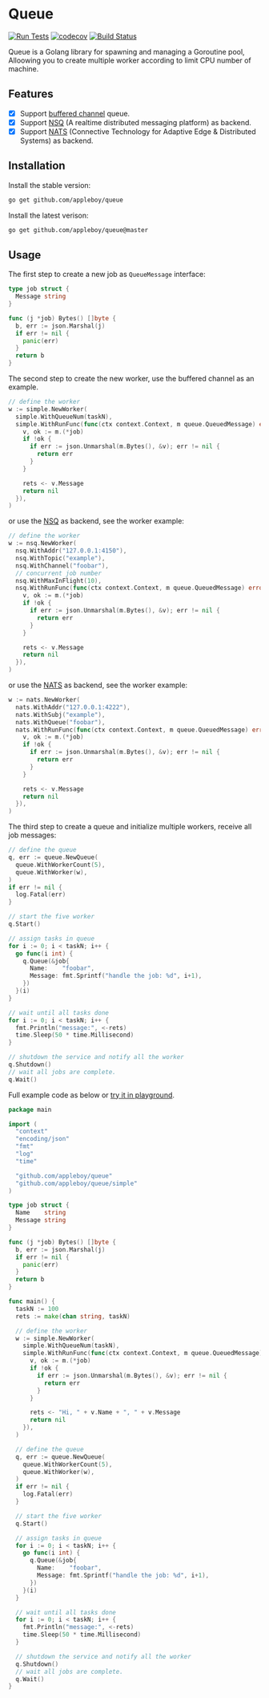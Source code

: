 # Queue

[![Run Tests](https://github.com/appleboy/queue/actions/workflows/go.yml/badge.svg?branch=master)](https://github.com/appleboy/queue/actions/workflows/go.yml)
[![codecov](https://codecov.io/gh/appleboy/queue/branch/master/graph/badge.svg?token=V8A1WA0P5E)](https://codecov.io/gh/appleboy/queue)
[![Build Status](https://cloud.drone.io/api/badges/appleboy/queue/status.svg)](https://cloud.drone.io/appleboy/queue)

Queue is a Golang library for spawning and managing a Goroutine pool, Alloowing you to create multiple worker according to limit CPU number of machine.

## Features

* [x] Support [buffered channel](https://gobyexample.com/channel-buffering) queue.
* [x] Support [NSQ](https://nsq.io/) (A realtime distributed messaging platform) as backend.
* [x] Support [NATS](https://nats.io/) (Connective Technology for Adaptive Edge & Distributed Systems) as backend.

## Installation

Install the stable version:

```sh
go get github.com/appleboy/queue
```

Install the latest verison:

```sh
go get github.com/appleboy/queue@master
```

## Usage

The first step to create a new job as `QueueMessage` interface:

```go
type job struct {
  Message string
}

func (j *job) Bytes() []byte {
  b, err := json.Marshal(j)
  if err != nil {
    panic(err)
  }
  return b
}
```

The second step to create the new worker, use the buffered channel as an example.

```go
// define the worker
w := simple.NewWorker(
  simple.WithQueueNum(taskN),
  simple.WithRunFunc(func(ctx context.Context, m queue.QueuedMessage) error {
    v, ok := m.(*job)
    if !ok {
      if err := json.Unmarshal(m.Bytes(), &v); err != nil {
        return err
      }
    }

    rets <- v.Message
    return nil
  }),
)
```

or use the [NSQ](https://nsq.io/) as backend, see the worker example:

```go
// define the worker
w := nsq.NewWorker(
  nsq.WithAddr("127.0.0.1:4150"),
  nsq.WithTopic("example"),
  nsq.WithChannel("foobar"),
  // concurrent job number
  nsq.WithMaxInFlight(10),
  nsq.WithRunFunc(func(ctx context.Context, m queue.QueuedMessage) error {
    v, ok := m.(*job)
    if !ok {
      if err := json.Unmarshal(m.Bytes(), &v); err != nil {
        return err
      }
    }

    rets <- v.Message
    return nil
  }),
)
```

or use the [NATS](https://nats.io/) as backend, see the worker example:

```go
w := nats.NewWorker(
  nats.WithAddr("127.0.0.1:4222"),
  nats.WithSubj("example"),
  nats.WithQueue("foobar"),
  nats.WithRunFunc(func(ctx context.Context, m queue.QueuedMessage) error {
    v, ok := m.(*job)
    if !ok {
      if err := json.Unmarshal(m.Bytes(), &v); err != nil {
        return err
      }
    }

    rets <- v.Message
    return nil
  }),
)
```

The third step to create a queue and initialize multiple workers, receive all job messages:

```go
// define the queue
q, err := queue.NewQueue(
  queue.WithWorkerCount(5),
  queue.WithWorker(w),
)
if err != nil {
  log.Fatal(err)
}

// start the five worker
q.Start()

// assign tasks in queue
for i := 0; i < taskN; i++ {
  go func(i int) {
    q.Queue(&job{
      Name:    "foobar",
      Message: fmt.Sprintf("handle the job: %d", i+1),
    })
  }(i)
}

// wait until all tasks done
for i := 0; i < taskN; i++ {
  fmt.Println("message:", <-rets)
  time.Sleep(50 * time.Millisecond)
}

// shutdown the service and notify all the worker
q.Shutdown()
// wait all jobs are complete.
q.Wait()
```

Full example code as below or [try it in playground](https://play.golang.org/p/77PtkZRaPE-).

```go
package main

import (
  "context"
  "encoding/json"
  "fmt"
  "log"
  "time"

  "github.com/appleboy/queue"
  "github.com/appleboy/queue/simple"
)

type job struct {
  Name    string
  Message string
}

func (j *job) Bytes() []byte {
  b, err := json.Marshal(j)
  if err != nil {
    panic(err)
  }
  return b
}

func main() {
  taskN := 100
  rets := make(chan string, taskN)

  // define the worker
  w := simple.NewWorker(
    simple.WithQueueNum(taskN),
    simple.WithRunFunc(func(ctx context.Context, m queue.QueuedMessage) error {
      v, ok := m.(*job)
      if !ok {
        if err := json.Unmarshal(m.Bytes(), &v); err != nil {
          return err
        }
      }

      rets <- "Hi, " + v.Name + ", " + v.Message
      return nil
    }),
  )

  // define the queue
  q, err := queue.NewQueue(
    queue.WithWorkerCount(5),
    queue.WithWorker(w),
  )
  if err != nil {
    log.Fatal(err)
  }

  // start the five worker
  q.Start()

  // assign tasks in queue
  for i := 0; i < taskN; i++ {
    go func(i int) {
      q.Queue(&job{
        Name:    "foobar",
        Message: fmt.Sprintf("handle the job: %d", i+1),
      })
    }(i)
  }

  // wait until all tasks done
  for i := 0; i < taskN; i++ {
    fmt.Println("message:", <-rets)
    time.Sleep(50 * time.Millisecond)
  }

  // shutdown the service and notify all the worker
  q.Shutdown()
  // wait all jobs are complete.
  q.Wait()
}
```

